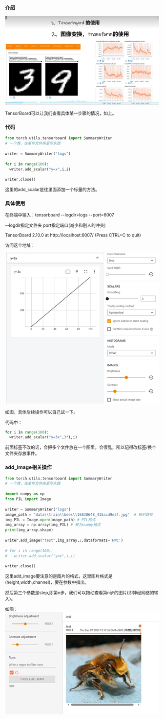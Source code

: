 ### 介绍

![](Pictures/3.jpg)

TensorBoard可以让我们查看具体某一步骤的情况，如上。

### 代码

```python
from torch.utils.tensorboard import SummaryWriter
# 一个类，往事件文件夹里写东西

writer = SummaryWriter("logs")

for i in range(100):
  writer.add_scalar("y=x",i,i)

writer.close()

```

这里的add_scalar是往里面添加一个标量的方法。

### 具体使用

在终端中输入：tensorboard --logdir=logs --port=6007

--logdir指定文件夹  port指定端口(减少和别人的冲突)

TensorBoard 2.10.0 at http://localhost:6007/ (Press CTRL+C to quit)

访问这个地址：

![](Pictures/4.jpg)

如图，具体后续操作可以自己试一下。

代码中：

```python
for i in range(100):
  writer.add_scalar("y=3x",3*i,i)
```

前面标签不改的话，会把多个文件放在一个图里，会很乱，所以记得改标签/换个文件夹存放事件。

### add_image相关操作

```python
from torch.utils.tensorboard import SummaryWriter
# 一个类，往事件文件夹里写东西

import numpy as np
from PIL import Image

writer = SummaryWriter("logs")
image_path = "data\\train\\bees\\16838648_415acd9e3f.jpg"  # 相对路径
img_PIL = Image.open(image_path) # PIL格式
img_array = np.array(img_PIL) # 转为numpy格式
print(img_array.shape)

writer.add_image("test",img_array,2,dataformats='HWC')

# for i in range(100):
#   writer.add_scalar("y=x",i,i)

writer.close()

```



这里add_image要注意的是图片的格式，这里图片格式是(height,width,channel)，要在参数中指出。

然后第三个参数是step,即第n步，我们可以拖动查看第n步的图片(即神经网络的输入)。

如图：
![](Pictures/5.jpg)